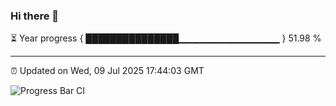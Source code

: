### Hi there 👋

⏳ Year progress { ███████████████▁▁▁▁▁▁▁▁▁▁▁▁▁▁▁ } 51.98 %

---

⏰ Updated on Wed, 09 Jul 2025 17:44:03 GMT

![Progress Bar CI](https://github.com/IshwaranRudhara/GIT-ACTION/workflows/Progress%20Bar%20CI/badge.svg)
